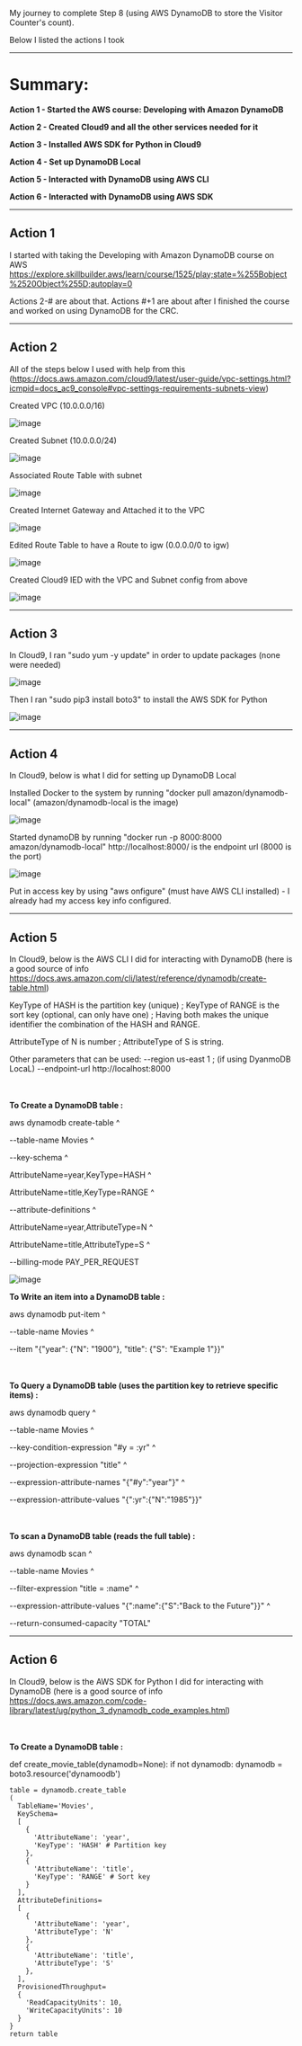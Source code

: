 My journey to complete Step 8 (using AWS DynamoDB to store the Visitor Counter's count).

Below I listed the actions I took

***
# Summary: #
**Action 1 - Started the AWS course: Developing with Amazon DynamoDB**

**Action 2 - Created Cloud9 and all the other services needed for it**

**Action 3 - Installed AWS SDK for Python in Cloud9**

**Action 4 - Set up DynamoDB Local**

**Action 5 - Interacted with DynamoDB using AWS CLI**

**Action 6 - Interacted with DynamoDB using AWS SDK**
***

## Action 1 
I started with taking the Developing with Amazon DynamoDB course on AWS https://explore.skillbuilder.aws/learn/course/1525/play;state=%255Bobject%2520Object%255D;autoplay=0

Actions 2-# are about that. Actions #+1 are about after I finished the course and worked on using DynamoDB for the CRC. 
***
## Action 2
All of the steps below I used with help from this (https://docs.aws.amazon.com/cloud9/latest/user-guide/vpc-settings.html?icmpid=docs_ac9_console#vpc-settings-requirements-subnets-view)

Created VPC (10.0.0.0/16)

![image](https://github.com/StudentLoans999/AWS/assets/77641113/8ff30d1a-9553-4759-a5d1-671b51406917)

Created Subnet (10.0.0.0/24)

![image](https://github.com/StudentLoans999/AWS/assets/77641113/1caa9e71-f0ec-4460-8609-04f9342947d9)


Associated Route Table with subnet

![image](https://github.com/StudentLoans999/AWS/assets/77641113/7f4ea8c4-2543-42ce-b76b-3b88a8e74400)


Created Internet Gateway and Attached it to the VPC

![image](https://github.com/StudentLoans999/AWS/assets/77641113/8e1cb95a-95b3-4045-b32e-0966e518ef54)

Edited Route Table to have a Route to igw (0.0.0.0/0 to igw)

![image](https://github.com/StudentLoans999/AWS/assets/77641113/09f75742-51eb-4994-bb07-51a20f2ffa08)

Created Cloud9 IED with the VPC and Subnet config from above

![image](https://github.com/StudentLoans999/AWS/assets/77641113/d5d032ed-8f72-4c93-969f-438c701b39c3)
***
## Action 3
In Cloud9, I ran "sudo yum -y update" in order to update packages (none were needed)

![image](https://github.com/StudentLoans999/AWS/assets/77641113/d4925fa8-8248-43fe-baf8-264828399805)

Then I ran "sudo pip3 install boto3" to install the AWS SDK for Python 

![image](https://github.com/StudentLoans999/AWS/assets/77641113/3d0ed25f-780a-4b92-8479-d5978542bf56)
***
## Action 4
In Cloud9, below is what I did for setting up DynamoDB Local

Installed Docker to the system by running "docker pull amazon/dynamodb-local" (amazon/dynamodb-local is the image)

![image](https://github.com/StudentLoans999/AWS/assets/77641113/f245bb3b-ecd6-4385-9f10-b4e5d317d6f7)

Started dynamoDB by running "docker run -p 8000:8000 amazon/dynamodb-local" http://localhost:8000/ is the endpoint url (8000 is the port)

![image](https://github.com/StudentLoans999/AWS/assets/77641113/d9b533e9-eb97-41d3-a1fc-80ca297b5418)

Put in access key by using "aws onfigure" (must have AWS CLI installed) - I already had my access key info configured.
***
## Action 5
In Cloud9, below is the AWS CLI I did for interacting with DynamoDB (here is a good source of info https://docs.aws.amazon.com/cli/latest/reference/dynamodb/create-table.html)

KeyType of HASH is the partition key (unique) ; KeyType of RANGE is the sort key (optional, can only have one) ; Having both makes the unique identifier the combination of the HASH and RANGE.

AttributeType of N is number ; AttributeType of S is string.

Other parameters that can be used: --region us-east 1 ; (if using DyanmoDB LocaL) --endpoint-url http://localhost:8000

<br></br>
**To Create a DynamoDB table :**

aws dynamodb create-table ^

  --table-name Movies ^
  
  --key-schema ^
  
   AttributeName=year,KeyType=HASH ^
   
   AttributeName=title,KeyType=RANGE ^
   
   --attribute-definitions ^
   
   AttributeName=year,AttributeType=N ^
   
   AttributeName=title,AttributeType=S ^
   
   --billing-mode PAY_PER_REQUEST
  
  ![image](https://github.com/StudentLoans999/AWS/assets/77641113/cf218796-e881-4b85-8fee-489a600f74f5)

**To Write an item into a DynamoDB table :**

aws dynamodb put-item ^

  --table-name Movies ^
  
  --item "{\"year\": {\"N\": \"1900\"}, \"title\": {\"S\": \"Example 1\"}}"
  
<br></br>
**To Query a DynamoDB table (uses the partition key to retrieve specific items)  :** 

aws dynamodb query ^

  --table-name Movies ^
  
  --key-condition-expression "#y = :yr" ^
  
  --projection-expression "title" ^
  
  --expression-attribute-names "{\"#y\":\"year\"}" ^
  
  --expression-attribute-values "{\":yr\":{\"N\":\"1985\"}}"
  
<br></br>
**To scan a DynamoDB table (reads the full table) :**

aws dynamodb scan ^

  --table-name Movies ^
  
  --filter-expression "title = :name" ^

  --expression-attribute-values "{\":name\":{\"S\":\"Back to the Future\"}}" ^
  
  --return-consumed-capacity "TOTAL"

***
## Action 6
In Cloud9, below is the AWS SDK for Python I did for interacting with DynamoDB (here is a good source of info https://docs.aws.amazon.com/code-library/latest/ug/python_3_dynamodb_code_examples.html)

<br></br>
**To Create a DynamoDB table :**

def create_movie_table(dynamodb=None):
  if not dynamodb:
    dynamodb = boto3.resource('dynamoodb')
    
    table = dynamodb.create_table
    (
      TableName='Movies',
      KeySchema=
      [
        {
          'AttributeName': 'year',
          'KeyType': 'HASH' # Partition key
        },
        {
          'AttributeName': 'title',
          'KeyType': 'RANGE' # Sort key
        }
      ],
      AttributeDefinitions=
      [
        {
          'AttributeName': 'year',
          'AttributeType': 'N'
        },
        {
          'AttributeName': 'title',
          'AttributeType': 'S'
        },
      ],
      ProvisionedThroughput=
      {
        'ReadCapacityUnits': 10,
        'WriteCapacityUnits': 10
      }
    }
    return table
